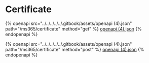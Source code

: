 # Certificate

{% openapi src="../../../../../.gitbook/assets/openapi (4).json" path="/ms365/certificate" method="get" %}
[openapi (4).json](<../../../../../.gitbook/assets/openapi (4).json>)
{% endopenapi %}

{% openapi src="../../../../../.gitbook/assets/openapi (4).json" path="/ms365/certificate" method="post" %}
[openapi (4).json](<../../../../../.gitbook/assets/openapi (4).json>)
{% endopenapi %}
